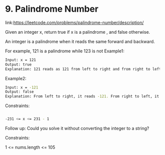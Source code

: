 
# 9. Palindrome Number




link:https://leetcode.com/problems/palindrome-number/description/

Given an integer x, return true if x is a 
palindrome
, and false otherwise.

 An integer is a palindrome when it reads the same forward and backward.

For example, 121 is a palindrome while 123 is not
Example1:
```bash
Input: x = 121
Output: true
Explanation: 121 reads as 121 from left to right and from right to left.

```

Example2:
```bash
Input: x = -121
Output: false
Explanation: From left to right, it reads -121. From right to left, it becomes 121-. Therefore it is not a palindrome.
```



Constraints:

```bash

-231 <= x <= 231 - 1

```

Follow up: Could you solve it without converting the integer to a string?






Constraints:

1 <= nums.length <= 105


